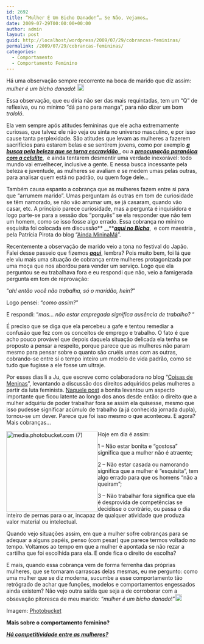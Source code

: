 ```yaml
---
id: 2692
title: “Mulher É Um Bicho Danado!”… Se Não, Vejamos…
date: 2009-07-29T00:00:00+00:00
author: admin
layout: post
guid: http://localhost/wordpress/2009/07/29/cobrancas-femininas/
permalink: /2009/07/29/cobrancas-femininas/
categories:
  - Comportamento
  - Comportamento Feminino
---
```

Há uma observação sempre recorrente na boca de marido que diz assim: _mulher é um bicho danado_! [<img style="display: inline;" title="EmoticonEyebrow" src="http://www.trololodemulher.com.br/blog/wp-content/uploads/2009/07/emoticoneyebrow_thumb13.gif" alt="EmoticonEyebrow" width="18" height="18" />](http://www.trololodemulher.com.br/blog/wp-content/uploads/2009/07/emoticoneyebrow13.gif)

Essa observação, que eu diria não ser das mais requintadas, tem um “Q” de reflexiva, ou no mínimo “dá pano para manga”, para não dizer um bom _trololó_.[](http://www.trololodemulher.com.br/blog/wp-content/uploads/2009/07/emoticonthumbsup13.gif)

Ela vem sempre após atitudes femininas que ele acha extremamente curiosas, que talvez ele não veja ou sinta no universo masculino, e por isso cause tanta perplexidade. São atitudes que levam as mulheres a fazerem sacrifícios para estarem belas e se sentirem jovens, como por exemplo <a href="http://www.trololodemulher.com.br/2009/04/02/o-que-ser-escrava-da-beleza-2/" target="_self"><strong><em>a busca pela beleza que se torna escravidão</em></strong> </a>, ou a <a href="http://www.trololodemulher.com.br/2009/07/02/eu-tenho-celulite-tu-tens-todas-ns-temos-e-da/" target="_self"><strong><em>preocupação paranóica com a celulite</em></strong></a>,  e ainda tentarem desmentir uma verdade inexorável: todo mundo vai envelhecer, inclusive a gente. E nessa busca incessante pela beleza e juventude, as mulheres se avaliam e se medem umas pelas outras, para analisar quem está no padrão, ou quem foge dele&#8230;[](http://www.trololodemulher.com.br/blog/wp-content/uploads/2009/07/emoticonconfused5.gif) 

Também causa espanto a cobrança que as mulheres fazem entre si para que “arrumem marido”. Umas perguntam ás outras em tom de curiosidade se têm namorado, se não vão arrumar um, se já casaram, quando vão casar, etc. A princípio parece curiosidade, mas a pergunta é inquisidora e logo parte-se para a sessão dos “porquês” se ela responder que não tem um homem, como se isso fosse algo errado. Essa cobrança no mínimo esquisita foi colocada em discussão** __**[**_aqui no Bicha_**](http://www.trololodemulher.com.br/2009/05/07/bicha-fmea-convidada-4/),  e com maestria , pela Patrícia Pirota do blog “<a href="http://patriciapirota.blogspot.com/" target="_blank">Ainda MininaMá</a>”.

Recentemente a observação de marido veio a tona no festival do Japão. Falei desse passeio que fizemos [**_aqui_**](http://www.trololodemulher.com.br/2009/07/19/quais-foram-suas-peripcias-no-fim-de-semana/), lembra? Pois muito bem, foi lá que ele viu mais uma situação de cobrança entre mulheres protagonizada por uma moça que nos abordou para vender um serviço. Logo que ela perguntou se eu trabalhava fora e eu respondi que não, veio a famigerada pergunta em tom de reprovação:

“_ah! então você não trabalha, só o maridão, hein?_”

Logo pensei: “_como assim?_”

E respondi: “_mas&#8230; não estar empregada significa ausência de trabalho?_ “

É preciso que se diga que ela percebeu a gafe e tentou remediar a confusão que fez com os conceitos de emprego e trabalho. O fato é que acho pouco provável que depois daquela situação delicada ela tenha se proposto a pensar a respeito, porque parece que as mulheres não param mesmo para pensar sobre o quanto são cruéis umas com as outras, cobrando-se entre si o tempo inteiro um modelo de vida padrão, como se tudo que fugisse a ele fosse um ultraje.

Por esses dias li a Ju, que escreve como colaboradora no blog “<a href="http://coisas-para-meninas.blogspot.com/" target="_blank">Coisas de Meninas</a>”, levantando a discussão dos direitos adquiridos pelas mulheres a partir da luta feminista. <a href="http://coisas-para-meninas.blogspot.com/2009/07/mulheres-modernas.html" target="_blank">Naquele post</a> a bonita levantou um aspecto importante que ficou latente ao longo dos anos desde então: o direito que a mulher adquiriu de poder trabalhar fora se assim ela quisesse, mesmo que isso pudesse significar acúmulo de trabalho (a já conhecida jornada dupla), tornou-se um dever. Parece que foi isso mesmo o que aconteceu. E agora? Mais cobranças…[](http://www.trololodemulher.com.br/blog/wp-content/uploads/2009/07/emoticoncrying5.gif)

[<img style="display: inline; margin-left: 0; margin-right: 0; border-width: 0;" title="media.photobucket.com (7)" src="http://www.trololodemulher.com.br/blog/wp-content/uploads/2009/07/media-photobucket-com7_thumb.jpg" border="0" alt="media.photobucket.com (7)" width="240" height="212" align="left" />](http://www.trololodemulher.com.br/blog/wp-content/uploads/2009/07/media-photobucket-com7.jpg)Hoje em dia é assim:

1 &#8211; Não estar bonita e “gostosa” significa que a mulher não é atraente;

2 &#8211; Não estar casada ou namorando significa que a mulher é “esquisita”, tem algo errado para que os homens “não a queiram”;

3 &#8211; Não trabalhar fora significa que ela é desprovida de competências se decidisse o contrário, ou passa o dia inteiro de pernas para o ar, incapaz de qualquer atividade que produza valor material ou intelectual.

Quando vejo situações assim, em que a mulher sofre cobranças para se adequar a alguns papéis, penso (com pesar) que parece termos voltado no tempo. Voltamos ao tempo em que a mulher é apontada se não rezar a cartilha que foi escolhida para ela. E onde fica o direito de escolha?[](http://www.trololodemulher.com.br/blog/wp-content/uploads/2009/07/emoticoneyebrow14.gif)

E mais, quando essa cobrança vem de forma ferrenha das próprias mulheres, que se tornaram carrascas delas mesmas, eu me pergunto: como uma mulher que se diz moderna, sucumbe a esse comportamento tão retrógrado de achar que funções, modelos e comportamentos engessados ainda existem? Não vejo outra saída que seja a de corroborar com a obsevação pitoresca de meu marido: “_mulher é um bicho danado_!”[<img style="display: inline;" title="EmoticonConfused" src="http://www.trololodemulher.com.br/blog/wp-content/uploads/2009/07/emoticonconfused_thumb6.gif" alt="EmoticonConfused" width="18" height="18" />](http://www.trololodemulher.com.br/blog/wp-content/uploads/2009/07/emoticonconfused6.gif)

Imagem: <a href="http://photobucket.com/" target="_blank">Photobucket</a>

**Mais sobre o comportamento feminino?**

**_<a href="http://www.trololodemulher.com.br/2010/02/25/competitividade-entre-mulheres/" target="_self">Há competitividade entre as mulheres?</a>_**